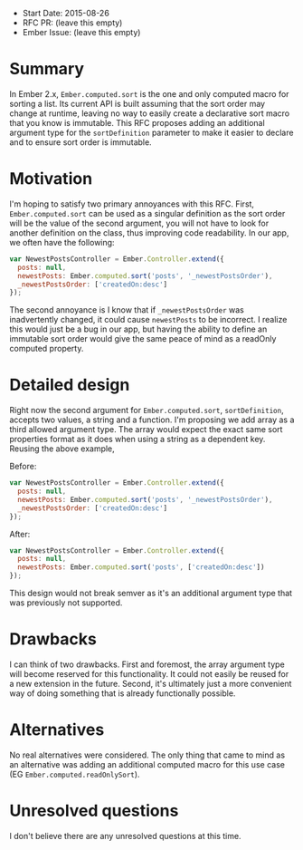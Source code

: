 - Start Date: 2015-08-26
- RFC PR: (leave this empty)
- Ember Issue: (leave this empty)

# Summary

In Ember 2.x, `Ember.computed.sort` is the one and only computed macro for sorting a list. Its current API is built assuming that the sort order may change at runtime, leaving no way to easily create a declarative sort macro that you know is immutable. This RFC proposes adding an additional argument type for the `sortDefinition` parameter to make it easier to declare and to ensure sort order is immutable.

# Motivation

I'm hoping to satisfy two primary annoyances with this RFC. First, `Ember.computed.sort` can be used as a singular definition as the sort order will be the value of the second argument, you will not have to look for another definition on the class, thus improving code readability. In our app, we often have the following:

```javascript
var NewestPostsController = Ember.Controller.extend({
  posts: null,
  newestPosts: Ember.computed.sort('posts', '_newestPostsOrder'),
  _newestPostsOrder: ['createdOn:desc']
});
```

The second annoyance is I know that if `_newestPostsOrder` was inadvertently changed, it could cause `newestPosts` to be incorrect. I realize this would just be a bug in our app, but having the ability to define an immutable sort order would give the same peace of mind as a readOnly computed property.

# Detailed design

Right now the second argument for `Ember.computed.sort`, `sortDefinition`, accepts two values, a string and a function. I'm proposing we add array as a third allowed argument type. The array would expect the exact same sort properties format as it does when using a string as a dependent key. Reusing the above example,

Before:
```javascript
var NewestPostsController = Ember.Controller.extend({
  posts: null,
  newestPosts: Ember.computed.sort('posts', '_newestPostsOrder'),
  _newestPostsOrder: ['createdOn:desc']
});
```

After:
```javascript
var NewestPostsController = Ember.Controller.extend({
  posts: null,
  newestPosts: Ember.computed.sort('posts', ['createdOn:desc'])
});
```

This design would not break semver as it's an additional argument type that was previously not supported.

# Drawbacks

I can think of two drawbacks. First and foremost, the array argument type will become reserved for this functionality. It could not easily be reused for a new extension in the future. Second, it's ultimately just a more convenient way of doing something that is already functionally possible.

# Alternatives

No real alternatives were considered. The only thing that came to mind as an alternative was adding an additional computed macro for this use case (EG `Ember.computed.readOnlySort`).

# Unresolved questions

I don't believe there are any unresolved questions at this time.

